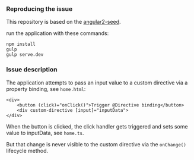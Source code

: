 ### Reproducing the issue

This repository is based on the [angular2-seed](https://github.com/mgechev/angular2-seed).

run the application with these commands:

    npm install
    gulp
    gulp serve.dev

### Issue description

The application attempts to pass an input value to a custom directive via a property binding, see `home.html`:

    <div>
        <button (click)="onClick()">Trigger @Directive binding</button>
        <div custom-directive [input]="inputData">
    </div>


  When the button is clicked, the click handler gets triggered and sets some value to inputData, see `home.ts`. 

  But that change is never visible to the custom directive via the `onChange()` lifecycle method.